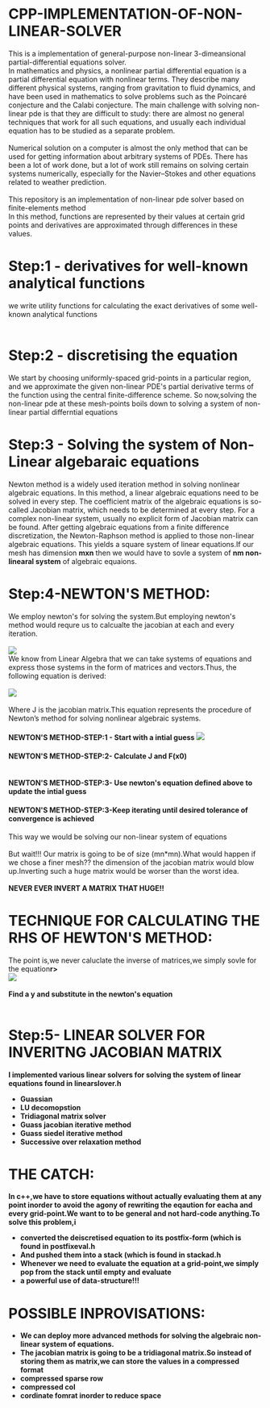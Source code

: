 # CPP-IMPLEMENTATION-OF-NON-LINEAR-SOLVER
This is a implementation of general-purpose non-linear 3-dimeansional partial-differential equations solver.<br>
In mathematics and physics, a nonlinear partial differential equation is a partial differential equation with nonlinear terms. 
They describe many different physical systems, ranging from gravitation to fluid dynamics, and have been used in mathematics to solve problems such as the Poincaré conjecture and the Calabi conjecture. 
The main challenge with solving non-linear pde is that they are difficult to study: there are almost no general techniques that work for all such equations, and usually each individual equation has to be studied as a separate problem.
<br><br>
Numerical solution on a computer is almost the only method that can be used for getting information about arbitrary systems of PDEs. There has been a lot of work done, but a lot of work still remains on solving certain systems numerically, especially for the Navier–Stokes and other equations related to weather prediction.
<br><br>
This repository is an implementation of non-linear pde solver based on finite-elements method<br>
In this method, functions are represented by their values at certain grid points and derivatives are approximated through differences in these values.

# Step:1 - derivatives for well-known analytical functions
we  write utility functions for calculating the exact derivatives of some well-known analytical functions<br><br>

# Step:2 - discretising the equation
We start by choosing uniformly-spaced grid-points in a particular region, and we approximate the given non-linear PDE's partial derivative terms of the function using the
central finite-difference scheme.
So now,solving the non-linear pde at these mesh-points boils down to solving a system of non-linear partial differntial equations<br>

# Step:3 - Solving the system of Non-Linear algebaraic equations
Newton method is a widely used iteration method in solving nonlinear algebraic equations. 
In this method, a linear algebraic equations need to be solved in every step. 
The coefficient matrix of the algebraic equations is so-called Jacobian matrix, which needs to be determined at every step. 
For a complex non-linear system, usually no explicit form of Jacobian matrix can be found.
After getting algebraic equations from a finite difference discretization, the Newton-Raphson method is applied to those non-linear algebraic equations.
This yields a square system of linear equations.If our mesh has dimension **mxn** then we would have to sovle a system of **nm non-linearal system** of algebraic equaions.

# Step:4-NEWTON'S METHOD:
We employ newton's for solving the system.But employing newton's method would requre us to calcualte the jacobian at each and every iteration.<br><br>
<img src="https://render.githubusercontent.com/render/math?math=X_{i+1}= X_i -\frac{f(x_i)}{f'(x_i)}">
<br>We know from Linear Algebra that we can take systems of equations and express those
systems in the form of matrices and vectors.Thus, the
following equation is derived:<br><br>
<img src="https://render.githubusercontent.com/render/math?math=X_{i+1}= X_i -(J(x_{i-1}))^{-1}F(x_i)">
<br><br>Where J is the jacobian matrix.This equation represents the procedure of Newton’s
method for solving nonlinear algebraic systems.
 #### NEWTON'S METHOD-STEP:1 - Start with a intial guess <img src="https://render.githubusercontent.com/render/math?math=X_0">
 #### NEWTON'S METHOD-STEP:2- Calculate J and F(x0) <br><br> 
#### NEWTON'S METHOD-STEP:3- Use newton's equation defined above to update the intial guess
#### NEWTON'S METHOD-STEP:3-Keep iterating until desired tolerance of convergence is achieved

This way we would be solving our non-linear system of equations<br><br>
But wait!!! Our matrix is going to be of size (mn*mn).What would happen if we chose a finer mesh?? the dimension of the jacobian matrix would blow up.Inverting 
such a huge matrix would be worser than the worst idea.<br><br>
**NEVER EVER INVERT A MATRIX THAT HUGE!!**

# TECHNIQUE FOR CALCULATING THE RHS OF HEWTON'S METHOD:
The point is,we never caluclate the inverse of matrices,we simply sovle for the equation<b>r><br>
 <img src="https://render.githubusercontent.com/render/math?math=J(x)y=F(x)"><br><br>
 Find a y and substitute in the newton's equation<br><br>
 
# Step:5- LINEAR SOLVER FOR INVERITNG JACOBIAN MATRIX
I implemented various linear solvers for solving the system of linear equations found in **linearslover.h**<br>
 - Guassian 
 - LU decomopstion
 - Tridiagonal matrix solver
 - Guass jacobian iterative method
 - Guass siedel iterative method
 - Successive over relaxation method
 
# THE CATCH:
In c++,we  have to store equations without actually evaluating them at any point inorder to avoid the agony of rewriting the eqaution for eacha and every grid-point.We want to to be general and not hard-code anything.To solve this problem,i 
- converted the deiscretised equation to its postfix-form (which is found in **postfixeval.h**
- And pushed them into a stack (which is found in **stackad.h**
- Whenever we need to evaluate the equation at  a grid-point,we simply pop from the stack until empty and evaluate
- a powerful use of data-structure!!!

# POSSIBLE INPROVISATIONS:
- We can deploy more advanced methods for solving the algebraic non-linear system of equations.
- The jacobian matrix is going to be a tridiagonal matrix.So instead of storing them as matrix,we can store the values in a compressed format<br>
 - compressed sparse row
 - compressed col
 - cordinate fomrat
 inorder to reduce space 


